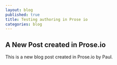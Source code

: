 ```yaml
---
layout: blog
published: true
title: Testing authoring in Prose io
categories: blog
---
```


## A New Post created in Prose.io

This is a new blog post created in Prose.io by Paul.